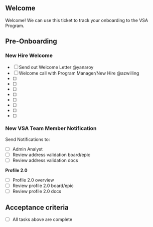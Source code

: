 ## Welcome

Welcome! We can use this ticket to track your onboarding to the VSA Program.

## Pre-Onboarding

### New Hire Welcome 

- [ ] Send out Welcome Letter @yanaroy
- [ ] Welcome call with Program Manager/New Hire @azwilling
- [ ] 
- [ ] 
- [ ] 
- [ ] 
- [ ] 
- [ ] 
- [ ] 
- [ ] 

### New VSA Team Member Notification

Send Notifications to:
- [ ] Admin Analyst
- [ ] Review address validation board/epic
- [ ] Review address validation docs

**Profile 2.0**

- [ ] Profile 2.0 overview
- [ ] Review profile 2.0 board/epic
- [ ] Review profile 2.0 docs

## Acceptance criteria

- [ ] All tasks above are complete
